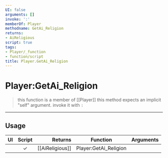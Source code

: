 ```yaml
---
UI: false
arguments: []
invoke: ':'
memberOf: Player
methodname: GetAi_Religion
returns:
- AiReligious
script: true
tags:
- Player/_function
- function/script
title: Player.GetAi_Religion
---
```

# Player:GetAi_Religion
> this function is a member of [[Player]]
> this method expects an implicit "self" argument. invoke it with `:`
-----
## Usage
|  UI | Script | Returns | Function | Arguments |
|:---:|:------:|-------:|:--------:|:---------|
| |✓|[[AiReligious]]|Player:GetAi_Religion||
